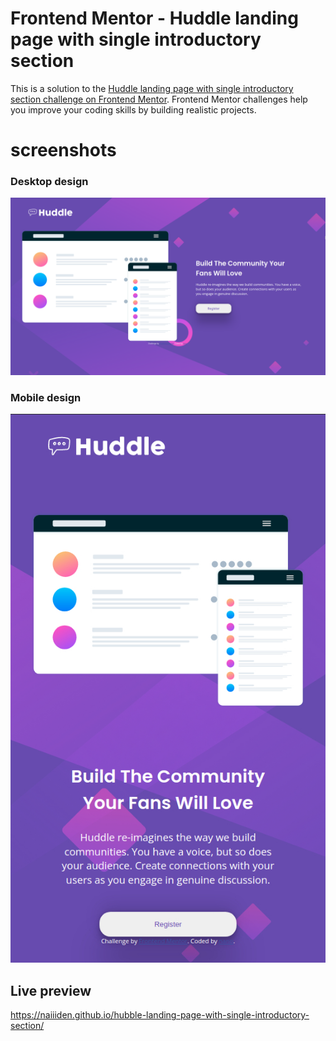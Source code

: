 # Frontend Mentor - Huddle landing page with single introductory section

This is a solution to the [Huddle landing page with single introductory section challenge on Frontend Mentor](https://www.frontendmentor.io/challenges/huddle-landing-page-with-a-single-introductory-section-B_2Wvxgi0). Frontend Mentor challenges help you improve your coding skills by building realistic projects. 

# screenshots
### Desktop design
![Desktop](/design/desktop.png)
### Mobile design
![Mobile](/design/mobile.jpeg)

## Live preview
https://naiiiden.github.io/hubble-landing-page-with-single-introductory-section/